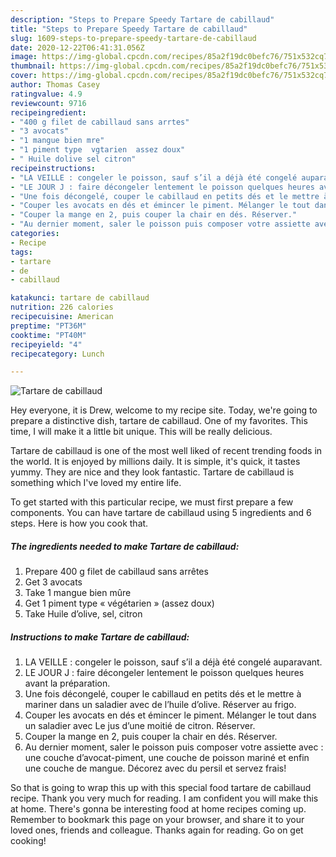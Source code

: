 ```yaml
---
description: "Steps to Prepare Speedy Tartare de cabillaud"
title: "Steps to Prepare Speedy Tartare de cabillaud"
slug: 1609-steps-to-prepare-speedy-tartare-de-cabillaud
date: 2020-12-22T06:41:31.056Z
image: https://img-global.cpcdn.com/recipes/85a2f19dc0befc76/751x532cq70/tartare-de-cabillaud-photo-principale-de-la-recette.jpg
thumbnail: https://img-global.cpcdn.com/recipes/85a2f19dc0befc76/751x532cq70/tartare-de-cabillaud-photo-principale-de-la-recette.jpg
cover: https://img-global.cpcdn.com/recipes/85a2f19dc0befc76/751x532cq70/tartare-de-cabillaud-photo-principale-de-la-recette.jpg
author: Thomas Casey
ratingvalue: 4.9
reviewcount: 9716
recipeingredient:
- "400 g filet de cabillaud sans arrtes"
- "3 avocats"
- "1 mangue bien mre"
- "1 piment type  vgtarien  assez doux"
- " Huile dolive sel citron"
recipeinstructions:
- "LA VEILLE : congeler le poisson, sauf s’il a déjà été congelé auparavant."
- "LE JOUR J : faire décongeler lentement le poisson quelques heures avant la préparation."
- "Une fois décongelé, couper le cabillaud en petits dés et le mettre à mariner dans un saladier avec de l’huile d’olive. Réserver au frigo."
- "Couper les avocats en dés et émincer le piment. Mélanger le tout dans un saladier avec Le jus d’une moitié de citron. Réserver."
- "Couper la mange en 2, puis couper la chair en dés. Réserver."
- "Au dernier moment, saler le poisson puis composer votre assiette avec : une couche d’avocat-piment, une couche de poisson mariné et enfin une couche de mangue. Décorez avec du persil et servez frais!"
categories:
- Recipe
tags:
- tartare
- de
- cabillaud

katakunci: tartare de cabillaud 
nutrition: 226 calories
recipecuisine: American
preptime: "PT36M"
cooktime: "PT40M"
recipeyield: "4"
recipecategory: Lunch

---
```



![Tartare de cabillaud](https://img-global.cpcdn.com/recipes/85a2f19dc0befc76/751x532cq70/tartare-de-cabillaud-photo-principale-de-la-recette.jpg)

Hey everyone, it is Drew, welcome to my recipe site. Today, we're going to prepare a distinctive dish, tartare de cabillaud. One of my favorites. This time, I will make it a little bit unique. This will be really delicious.



Tartare de cabillaud is one of the most well liked of recent trending foods in the world. It is enjoyed by millions daily. It is simple, it's quick, it tastes yummy. They are nice and they look fantastic. Tartare de cabillaud is something which I've loved my entire life.


To get started with this particular recipe, we must first prepare a few components. You can have tartare de cabillaud using 5 ingredients and 6 steps. Here is how you cook that.

<!--inarticleads1-->

##### The ingredients needed to make Tartare de cabillaud:

1. Prepare 400 g filet de cabillaud sans arrêtes
1. Get 3 avocats
1. Take 1 mangue bien mûre
1. Get 1 piment type « végétarien » (assez doux)
1. Take  Huile d’olive, sel, citron




<!--inarticleads2-->

##### Instructions to make Tartare de cabillaud:

1. LA VEILLE : congeler le poisson, sauf s’il a déjà été congelé auparavant.
1. LE JOUR J : faire décongeler lentement le poisson quelques heures avant la préparation.
1. Une fois décongelé, couper le cabillaud en petits dés et le mettre à mariner dans un saladier avec de l’huile d’olive. Réserver au frigo.
1. Couper les avocats en dés et émincer le piment. Mélanger le tout dans un saladier avec Le jus d’une moitié de citron. Réserver.
1. Couper la mange en 2, puis couper la chair en dés. Réserver.
1. Au dernier moment, saler le poisson puis composer votre assiette avec : une couche d’avocat-piment, une couche de poisson mariné et enfin une couche de mangue. Décorez avec du persil et servez frais!




So that is going to wrap this up with this special food tartare de cabillaud recipe. Thank you very much for reading. I am confident you will make this at home. There's gonna be interesting food at home recipes coming up. Remember to bookmark this page on your browser, and share it to your loved ones, friends and colleague. Thanks again for reading. Go on get cooking!
